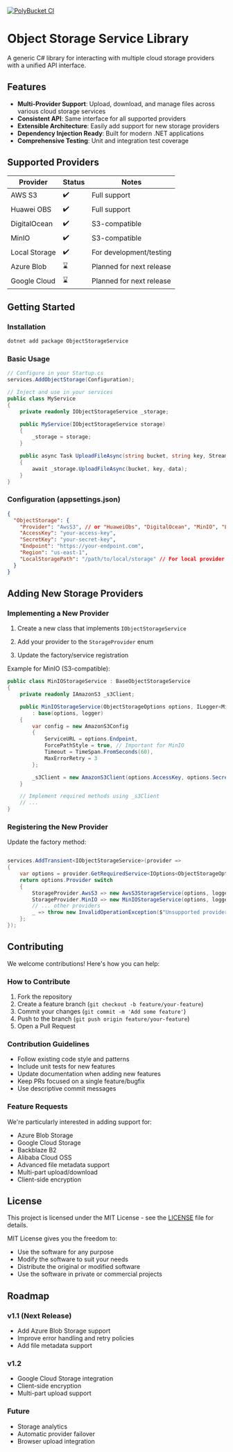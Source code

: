 [![PolyBucket CI](https://github.com/hoesein/PolyBucket/actions/workflows/poly-bucket-ci.yml/badge.svg)](https://github.com/hoesein/PolyBucket/actions/workflows/poly-bucket-ci.yml)

# Object Storage Service Library
A generic C# library for interacting with multiple cloud storage providers with a unified API interface.

## Features
-   **Multi-Provider Support**: Upload, download, and manage files across various cloud storage services
-   **Consistent API**: Same interface for all supported providers    
-   **Extensible Architecture**: Easily add support for new storage providers
-   **Dependency Injection Ready**: Built for modern .NET applications
-   **Comprehensive Testing**: Unit and integration test coverage

## Supported Providers

|Provider | Status | Notes |
|--------- | -------- | ------- |
| AWS S3 | :heavy_check_mark: | Full support |
| Huawei OBS | :heavy_check_mark: | Full support |
| DigitalOcean | :heavy_check_mark: | S3-compatible |
| MinIO | :heavy_check_mark: | S3-compatible |
| Local Storage | :heavy_check_mark: | For development/testing |
| Azure Blob | :hourglass: | Planned for next release |
| Google Cloud | :hourglass: | Planned for next release |

## Getting Started

### Installation

```bash
dotnet add package ObjectStorageService 
```

### Basic Usage

``` csharp
// Configure in your Startup.cs
services.AddObjectStorage(Configuration);

// Inject and use in your services
public class MyService
{
    private readonly IObjectStorageService _storage;

    public MyService(IObjectStorageService storage)
    {
        _storage = storage;
    }

    public async Task UploadFileAsync(string bucket, string key, Stream data)
    {
        await _storage.UploadFileAsync(bucket, key, data);
    }
}
```

### Configuration (appsettings.json)

```json
{
  "ObjectStorage": {
    "Provider": "AwsS3", // or "HuaweiObs", "DigitalOcean", "MinIO", "Local"
    "AccessKey": "your-access-key",
    "SecretKey": "your-secret-key",
    "Endpoint": "https://your-endpoint.com",
    "Region": "us-east-1",
    "LocalStoragePath": "/path/to/local/storage" // For local provider
  }
}
```

## Adding New Storage Providers

### Implementing a New Provider

1.  Create a new class that implements  `IObjectStorageService`
    
2.  Add your provider to the  `StorageProvider`  enum
    
3.  Update the factory/service registration
    

Example for MinIO (S3-compatible):

```csharp
public class MinIOStorageService : BaseObjectStorageService
{
    private readonly IAmazonS3 _s3Client;

    public MinIOStorageService(ObjectStorageOptions options, ILogger<MinIOStorageService> logger)
        : base(options, logger)
    {
        var config = new AmazonS3Config
        {
            ServiceURL = options.Endpoint,
            ForcePathStyle = true, // Important for MinIO
            Timeout = TimeSpan.FromSeconds(60),
            MaxErrorRetry = 3
        };

        _s3Client = new AmazonS3Client(options.AccessKey, options.SecretKey, config);
    }

    // Implement required methods using _s3Client
    // ...
}
```

### Registering the New Provider

Update the factory method:

```csharp

services.AddTransient<IObjectStorageService>(provider =>
{
    var options = provider.GetRequiredService<IOptions<ObjectStorageOptions>>().Value;
    return options.Provider switch
    {
        StorageProvider.AwsS3 => new AwsS3StorageService(options, logger),
        StorageProvider.MinIO => new MinIOStorageService(options, logger),
        // ... other providers
        _ => throw new InvalidOperationException($"Unsupported provider: {options.Provider}")
    };
});
```

## Contributing

We welcome contributions! Here's how you can help:
### How to Contribute
1.  Fork the repository    
2.  Create a feature branch (`git checkout -b feature/your-feature`)    
3.  Commit your changes (`git commit -m 'Add some feature'`)    
4.  Push to the branch (`git push origin feature/your-feature`)    
5.  Open a Pull Request    

### Contribution Guidelines

-   Follow existing code style and patterns    
-   Include unit tests for new features    
-   Update documentation when adding new features    
-   Keep PRs focused on a single feature/bugfix    
-   Use descriptive commit messages    

### Feature Requests

We're particularly interested in adding support for:
-   Azure Blob Storage    
-   Google Cloud Storage    
-   Backblaze B2    
-   Alibaba Cloud OSS    
-   Advanced file metadata support    
-   Multi-part upload/download    
-   Client-side encryption    

## License

This project is licensed under the MIT License - see the  [LICENSE](https://license/)  file for details.

MIT License gives you the freedom to:
-   Use the software for any purpose    
-   Modify the software to suit your needs    
-   Distribute the original or modified software    
-   Use the software in private or commercial projects    

## Roadmap

### v1.1 (Next Release)
-   Add Azure Blob Storage support    
-   Improve error handling and retry policies    
-   Add file metadata support    

### v1.2

-   Google Cloud Storage integration    
-   Client-side encryption    
-   Multi-part upload support    

### Future

-   Storage analytics    
-   Automatic provider failover    
-   Browser upload integration
